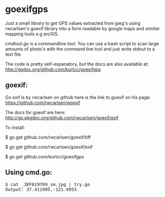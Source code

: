 goexifgps
=========

Just a small library to get GPS values extracted from jpeg's using rwcarlsen's goexif 
library into a form readable by google maps and similiar mapping tools e.g arcGIS.

cmdtool.go is a commandline tool. You can use a bash script to scan large amounts of photo's with the command line tool and just write stdout to a text file. 

The code is pretty self-expanatory, but the docs are also available at:
http://godoc.org/github.com/kurtcc/goexifgps

goexif:
-------

Go exif is by rwcarlsen on github here is the link to goexif on his page:
https://github.com/rwcarlsen/goexif

The docs for goexif are here:
http://go.pkgdoc.org/github.com/rwcarlsen/goexif/exif


To install: 


$ go get github.com/rwcarlsen/goexif/tiff

$ go get github.com/rwcarlsen/goexif/exif


$ go get github.com/kurtcc/goexifgps


Using cmd.go:
---------------


<pre>
$ cat _JEF019769_sm.jpg | try.go
Output: 37.411995,-121.9953
</pre>



